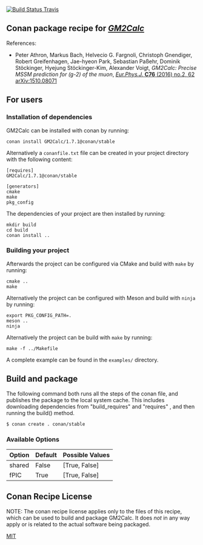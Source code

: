 [![Build Status Travis](https://travis-ci.org/conan-hep/conan-gm2calc.svg)](https://travis-ci.org/conan-hep/conan-gm2calc)

## Conan package recipe for [*GM2Calc*](https://github.com/GM2Calc/GM2Calc)

References:

* Peter Athron, Markus Bach, Helvecio G. Fargnoli, Christoph
  Gnendiger, Robert Greifenhagen, Jae-hyeon Park, Sebastian Paßehr,
  Dominik Stöckinger, Hyejung Stöckinger-Kim, Alexander Voigt,
  *GM2Calc: Precise MSSM prediction for (g-2) of the muon*,
  [*Eur.Phys.J.* **C76** (2016) no.2, 62](https://inspirehep.net/record/1401235)
  [arXiv:1510.08071](https://arxiv.org/abs/1510.08071)


## For users

### Installation of dependencies

GM2Calc can be installed with conan by running:

    conan install GM2Calc/1.7.1@conan/stable

Alternatively a `conanfile.txt` file can be created in your project
directory with the following content:

    [requires]
    GM2Calc/1.7.1@conan/stable

    [generators]
    cmake
    make
    pkg_config

The dependencies of your project are then installed by running:

    mkdir build
    cd build
    conan install ..

### Building your project

Afterwards the project can be configured via CMake and build with
`make` by running:

    cmake ..
    make

Alternatively the project can be configured with Meson and build with
`ninja` by running:

    export PKG_CONFIG_PATH=.
    meson ..
    ninja

Alternatively the project can be build with `make` by running:

    make -f ../Makefile

A complete example can be found in the `examples/` directory.


## Build and package

The following command both runs all the steps of the conan file, and
publishes the package to the local system cache.  This includes
downloading dependencies from "build_requires" and "requires" , and
then running the build() method.

    $ conan create . conan/stable


### Available Options

| Option        | Default          | Possible Values                          |
| ------------- |------------------|------------------------------------------|
| shared        | False            |  [True, False]                           |
| fPIC          | True             |  [True, False]                           |


## Conan Recipe License

NOTE: The conan recipe license applies only to the files of this
recipe, which can be used to build and package GM2Calc.  It does *not* in
any way apply or is related to the actual software being packaged.

[MIT](LICENSE)
